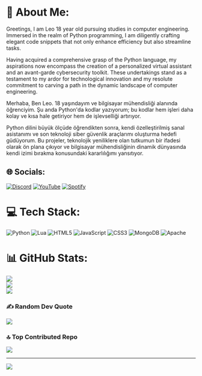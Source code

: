 # 💫 About Me:
Greetings, I am Leo 18 year old pursuing studies in computer engineering. Immersed in the realm of Python programming, I am diligently crafting elegant code snippets that not only enhance efficiency but also streamline tasks.

Having acquired a comprehensive grasp of the Python language, my aspirations now encompass the creation of a personalized virtual assistant and an avant-garde cybersecurity toolkit. These undertakings stand as a testament to my ardor for technological innovation and my resolute commitment to carving a path in the dynamic landscape of computer engineering.

Merhaba, Ben Leo. 18 yaşındayım ve bilgisayar mühendisliği alanında öğrenciyim. Şu anda Python'da kodlar yazıyorum; bu kodlar hem işleri daha kolay ve kısa hale getiriyor hem de işlevselliği artırıyor.

Python dilini büyük ölçüde öğrendikten sonra, kendi özelleştirilmiş sanal asistanımı ve son teknoloji siber güvenlik araçlarımı oluşturma hedefi güdüyorum. Bu projeler, teknolojik yeniliklere olan tutkumun bir ifadesi olarak ön plana çıkıyor ve bilgisayar mühendisliğinin dinamik dünyasında kendi izimi bırakma konusundaki kararlılığımı yansıtıyor.


## 🌐 Socials:
[![Discord](https://img.shields.io/badge/Discord-%237289DA.svg?logo=discord&logoColor=white)](https://discord.gg/TNNV6e8xdy) [![YouTube](https://img.shields.io/badge/YouTube-%23FF0000.svg?logo=YouTube&logoColor=white)](https://youtube.com/@Leo4Code)
[![Spotify](https://img.shields.io/badge/Spotify-%2314d800.svg?logo=spotify&logoColor=black)](https://open.spotify.com/artist/1JxLCaNLE8oRnmdE4RIDLB?si=jSTBkjKpSLO7iSvs12QHkA)


# 💻 Tech Stack:
![Python](https://img.shields.io/badge/python-3670A0?style=for-the-badge&logo=python&logoColor=ffdd54) ![Lua](https://img.shields.io/badge/lua-%232C2D72.svg?style=for-the-badge&logo=lua&logoColor=white) ![HTML5](https://img.shields.io/badge/html5-%23E34F26.svg?style=for-the-badge&logo=html5&logoColor=white) ![JavaScript](https://img.shields.io/badge/javascript-%23323330.svg?style=for-the-badge&logo=javascript&logoColor=%23F7DF1E) ![CSS3](https://img.shields.io/badge/css3-%231572B6.svg?style=for-the-badge&logo=css3&logoColor=white) ![MongoDB](https://img.shields.io/badge/MongoDB-%234ea94b.svg?style=for-the-badge&logo=mongodb&logoColor=white) ![Apache](https://img.shields.io/badge/apache-%23D42029.svg?style=for-the-badge&logo=apache&logoColor=white)
# 📊 GitHub Stats:
![](https://github-readme-stats.vercel.app/api?username=Leo4Bey&theme=dark&hide_border=false&include_all_commits=true&count_private=false)<br/>
![](https://github-readme-streak-stats.herokuapp.com/?user=Leo4Bey&theme=dark&hide_border=false)<br/>
![](https://github-readme-stats.vercel.app/api/top-langs/?username=Leo4Bey&theme=dark&hide_border=false&include_all_commits=true&count_private=false&layout=compact)

### ✍️ Random Dev Quote
![](https://quotes-github-readme.vercel.app/api?type=horizontal&theme=radical)

### 🔝 Top Contributed Repo
![](https://github-contributor-stats.vercel.app/api?username=Leo4Bey&limit=5&theme=dark&combine_all_yearly_contributions=true)

---
[![](https://visitcount.itsvg.in/api?id=Leo4Bey&icon=0&color=1)](https://visitcount.itsvg.in)

<!-- Proudly created with GPRM ( https://gprm.itsvg.in ) -->
